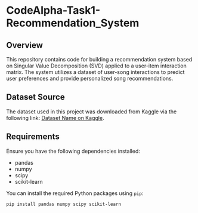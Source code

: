 # CodeAlpha-Task1-Recommendation_System

## Overview

This repository contains code for building a recommendation system based on Singular Value Decomposition (SVD) applied to a user-item interaction matrix. The system utilizes a dataset of user-song interactions to predict user preferences and provide personalized song recommendations.

## Dataset Source

The dataset used in this project was downloaded from Kaggle via the following link: [Dataset Name on Kaggle]([https://www.kaggle.com/your_username/dataset_name](https://www.kaggle.com/datasets/anuragbanerjee/million-song-data-set-subset?select=song_data.csv)).

## Requirements

Ensure you have the following dependencies installed:

- pandas
- numpy
- scipy
- scikit-learn

You can install the required Python packages using `pip`:

```bash
pip install pandas numpy scipy scikit-learn

